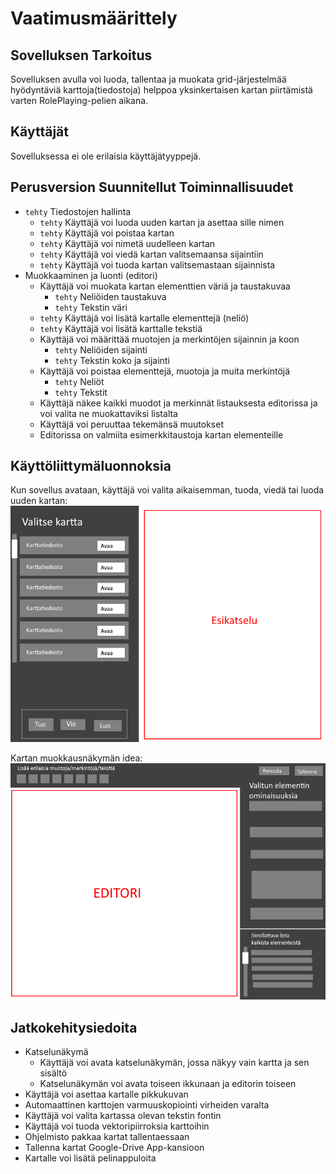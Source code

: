 # Vaatimusmäärittely

## Sovelluksen Tarkoitus
Sovelluksen avulla voi luoda, tallentaa ja muokata grid-järjestelmää hyödyntäviä karttoja(tiedostoja) helppoa yksinkertaisen kartan piirtämistä varten RolePlaying-pelien aikana.

## Käyttäjät
Sovelluksessa ei ole erilaisia käyttäjätyyppejä.

## Perusversion Suunnitellut Toiminnallisuudet
- `tehty` Tiedostojen hallinta
    - `tehty` Käyttäjä voi luoda uuden kartan ja asettaa sille nimen
    - `tehty` Käyttäjä voi poistaa kartan
    - `tehty` Käyttäjä voi nimetä uudelleen kartan
    - `tehty` Käyttäjä voi viedä kartan valitsemaansa sijaintiin
    - `tehty` Käyttäjä voi tuoda kartan valitsemastaan sijainnista
- Muokkaaminen ja luonti (editori)
    - Käyttäjä voi muokata kartan elementtien väriä ja taustakuvaa
        - `tehty` Neliöiden taustakuva
        - `tehty` Tekstin väri
    - `tehty` Käyttäjä voi lisätä kartalle elementtejä (neliö)
    - `tehty` Käyttäjä voi lisätä karttalle tekstiä
    - Käyttäjä voi määrittää muotojen ja merkintöjen sijainnin ja koon
        - `tehty` Neliöiden sijainti
        - `tehty` Tekstin koko ja sijainti
    - Käyttäjä voi poistaa elementtejä, muotoja ja muita merkintöjä
        - `tehty` Neliöt
        - `tehty` Tekstit
    - Käyttäjä näkee kaikki muodot ja merkinnät listauksesta editorissa ja voi valita ne muokattaviksi listalta
    - Käyttäjä voi peruuttaa tekemänsä muutokset
    - Editorissa on valmiita esimerkkitaustoja kartan elementeille
    
## Käyttöliittymäluonnoksia
Kun sovellus avataan, käyttäjä voi valita aikaisemman, tuoda, viedä tai luoda uuden kartan:
![alkunäkymä](valinta-luonnos.png)

Kartan muokkausnäkymän idea:
![editori-idea](editori-luonnos.png)

## Jatkokehitysiedoita
- Katselunäkymä
    - Käyttäjä voi avata katselunäkymän, jossa näkyy vain kartta ja sen sisältö
    - Katselunäkymän voi avata toiseen ikkunaan ja editorin toiseen
- Käyttäjä voi asettaa kartalle pikkukuvan
- Automaattinen karttojen varmuuskopiointi virheiden varalta
- Käyttäjä voi valita kartassa olevan tekstin fontin
- Käyttäjä voi tuoda vektoripiirroksia karttoihin
- Ohjelmisto pakkaa kartat tallentaessaan
- Tallenna kartat Google-Drive App-kansioon
- Kartalle voi lisätä pelinappuloita
